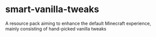 # smart-vanilla-tweaks
A resource pack aiming to enhance the default Minecraft experience, mainly consisting of hand-picked vanilla tweaks
